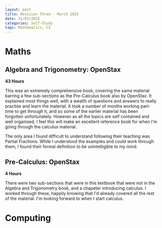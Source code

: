 ```yaml
---
layout: post
title: Revision Three - March 2025
date: 31/03/2025
categories: Self-Study
tags: Mathematics, CS
---
```

# Maths

## Algebra and Trigonometry: OpenStax
**43 Hours**

This was an extremely comprehensive book, covering the same material barring a few sub-sections as the Pre-Calculus book also by OpenStax. It explained most things well, with a wealth of questions and answers to really practise and learn the material. It took a number of months working part-time to get through it, and so some of the earlier material has been forgotten unfortunately. However as all the topics are self contained and well organised, I feel this will make an excellent reference book for when I'm going through the calculus material.

The only area I found difficult to understand following their teaching was Partial Fractions. While I understood the examples and could work through them, I found their formal definition to be unintelligible to my mind.

## Pre-Calculus: OpenStax
**4 Hours**

There were two sub-sections that were in this textbook that were not in the Algebra and Trigonometry book, and a chapeter introducing calculus. I worked through these, happily knowing that I'd already covered all the rest of the material. I'm looking forward to when I start calculus.

# Computing